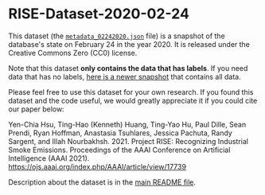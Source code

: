 # RISE-Dataset-2020-02-24
This dataset (the [`metadata_02242020.json`](metadata_02242020.json) file) is a snapshot of the database's state on February 24 in the year 2020. It is released under the Creative Commons Zero (CC0) license.

Note that this dataset **only contains the data that has labels**. If you need data that has no labels, [here is a newer snapshot](../2023-12-01/) that contains all data.

Please feel free to use this dataset for your own research. If you found this dataset and the code useful, we would greatly appreciate it if you could cite our paper below:

Yen-Chia Hsu, Ting-Hao (Kenneth) Huang, Ting-Yao Hu, Paul Dille, Sean Prendi, Ryan Hoffman, Anastasia Tsuhlares, Jessica Pachuta, Randy Sargent, and Illah Nourbakhsh. 2021. Project RISE: Recognizing Industrial Smoke Emissions. Proceedings of the AAAI Conference on Artificial Intelligence (AAAI 2021). https://ojs.aaai.org/index.php/AAAI/article/view/17739

Description about the dataset is in the [main README file](/README.md#dataset).
